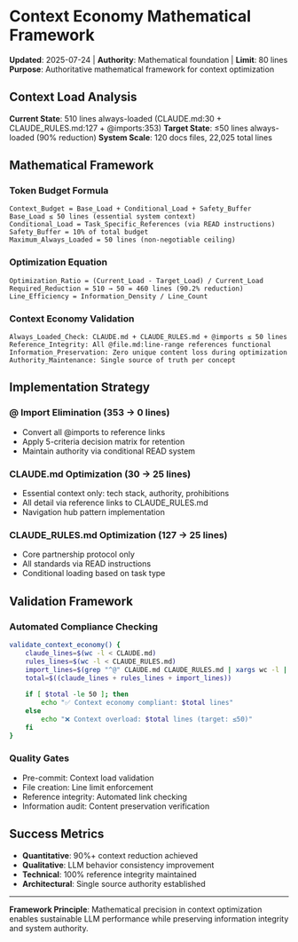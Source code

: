# Context Economy Mathematical Framework

**Updated**: 2025-07-24 | **Authority**: Mathematical foundation | **Limit**: 80 lines
**Purpose**: Authoritative mathematical framework for context optimization

## Context Load Analysis
**Current State**: 510 lines always-loaded (CLAUDE.md:30 + CLAUDE_RULES.md:127 + @imports:353)
**Target State**: ≤50 lines always-loaded (90% reduction)
**System Scale**: 120 docs files, 22,025 total lines

## Mathematical Framework
### Token Budget Formula
```
Context_Budget = Base_Load + Conditional_Load + Safety_Buffer
Base_Load ≤ 50 lines (essential system context)
Conditional_Load = Task_Specific_References (via READ instructions)
Safety_Buffer = 10% of total budget
Maximum_Always_Loaded = 50 lines (non-negotiable ceiling)
```

### Optimization Equation
```
Optimization_Ratio = (Current_Load - Target_Load) / Current_Load
Required_Reduction = 510 → 50 = 460 lines (90.2% reduction)
Line_Efficiency = Information_Density / Line_Count
```

### Context Economy Validation
```
Always_Loaded_Check: CLAUDE.md + CLAUDE_RULES.md + @imports ≤ 50 lines
Reference_Integrity: All @file.md:line-range references functional
Information_Preservation: Zero unique content loss during optimization
Authority_Maintenance: Single source of truth per concept
```

## Implementation Strategy
### @ Import Elimination (353 → 0 lines)
- Convert all @imports to reference links
- Apply 5-criteria decision matrix for retention
- Maintain authority via conditional READ system

### CLAUDE.md Optimization (30 → 25 lines)
- Essential context only: tech stack, authority, prohibitions
- All detail via reference links to CLAUDE_RULES.md
- Navigation hub pattern implementation

### CLAUDE_RULES.md Optimization (127 → 25 lines)
- Core partnership protocol only
- All standards via READ instructions
- Conditional loading based on task type

## Validation Framework
### Automated Compliance Checking
```bash
validate_context_economy() {
    claude_lines=$(wc -l < CLAUDE.md)
    rules_lines=$(wc -l < CLAUDE_RULES.md)  
    import_lines=$(grep "^@" CLAUDE.md CLAUDE_RULES.md | xargs wc -l | tail -1)
    total=$((claude_lines + rules_lines + import_lines))
    
    if [ $total -le 50 ]; then
        echo "✅ Context economy compliant: $total lines"
    else
        echo "❌ Context overload: $total lines (target: ≤50)"
    fi
}
```

### Quality Gates
- Pre-commit: Context load validation
- File creation: Line limit enforcement
- Reference integrity: Automated link checking
- Information audit: Content preservation verification

## Success Metrics
- **Quantitative**: 90%+ context reduction achieved
- **Qualitative**: LLM behavior consistency improvement
- **Technical**: 100% reference integrity maintained
- **Architectural**: Single source authority established

---
**Framework Principle**: Mathematical precision in context optimization enables sustainable LLM performance while preserving information integrity and system authority.